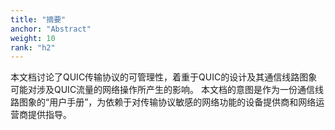 ```yaml
---
title: "摘要"
anchor: "Abstract"
weight: 10
rank: "h2"
---
```


本文档讨论了QUIC传输协议的可管理性，着重于QUIC的设计及其通信线路图象可能对涉及QUIC流量的网络操作所产生的影响。
本文档的意图是作为一份通信线路图象的“用户手册”，为依赖于对传输协议敏感的网络功能的设备提供商和网络运营商提供指导。
